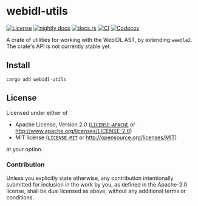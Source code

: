 # webidl-utils

[![License](https://img.shields.io/badge/License-MIT%20%26%20Apache%202.0-blue?style=flat-square)](#license)
[![nightly docs](https://img.shields.io/github/deployments/neoncitylights/webidl-utils/github-pages?style=flat-square&label=nightly%20docs)](https://neoncitylights.github.io/webidl-utils/webidl-utils/index.html)
[![docs.rs](https://img.shields.io/docsrs/webidl-utils/latest?style=flat-square&label=docs.rs)](https://docs.rs/webidl-utils/)
[![CI](https://img.shields.io/github/actions/workflow/status/neoncitylights/webidl-utils/.github/workflows/main.yml?style=flat-square)](https://github.com/neoncitylights/webidl-utils/actions/workflows/main.yml)
[![Codecov](https://img.shields.io/codecov/c/github/neoncitylights/webidl-utils?style=flat-square&logo=codecov&logoColor=%23fff)](https://codecov.io/gh/neoncitylights/webidl-utils)

A crate of utilities for working with the WebIDL AST, by extending `weedle2`. The crate's API is not currently stable yet.

## Install

```shell
cargo add webidl-utils
```

## License

Licensed under either of

- Apache License, Version 2.0 ([`LICENSE-APACHE`](LICENSE-APACHE) or <http://www.apache.org/licenses/LICENSE-2.0>)
- MIT license ([`LICENSE-MIT`](LICENSE-MIT) or <http://opensource.org/licenses/MIT>)

at your option.

### Contribution

Unless you explicitly state otherwise, any contribution intentionally submitted for inclusion in the work by you, as defined in the Apache-2.0 license, shall be dual licensed as above, without any additional terms or conditions.
